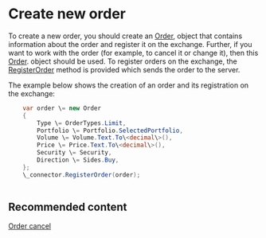 # Create new order

To create a new order, you should create an [Order](../api/StockSharp.BusinessEntities.Order.html), object that contains information about the order and register it on the exchange. Further, if you want to work with the order (for example, to cancel it or change it), then this [Order](../api/StockSharp.BusinessEntities.Order.html). object should be used. To register orders on the exchange, the [RegisterOrder](../api/StockSharp.Algo.Connector.RegisterOrder.html) method is provided which sends the order to the server.

The example below shows the creation of an order and its registration on the exchange:

```cs
	var order \= new Order
    {
        Type \= OrderTypes.Limit,
        Portfolio \= Portfolio.SelectedPortfolio,
        Volume \= Volume.Text.To\<decimal\>(),
        Price \= Price.Text.To\<decimal\>(),
        Security \= Security,
        Direction \= Sides.Buy,
    };
    \_connector.RegisterOrder(order);
    
```

## Recommended content

[Order cancel](OrdersCancel.md)
